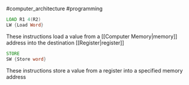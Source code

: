 #computer_architecture #programming 

```asm
LOAD R1 4(R2)
LW {Load Word}
```
These instructions load a value from a [[Computer Memory|memory]] address into the destination [[Register|register]]

```asm
STORE
SW {Store word}
```
These instructions store a value from a register into a specified memory address